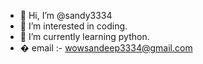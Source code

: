 - 👋 Hi, I’m @sandy3334
- 👀 I’m interested in coding.
- 🌱 I’m currently learning python.
- � email :- wowsandeep3334@gmail.com

<!---
sandy3334/sandy3334 is a ✨ special ✨ repository because its `README.md` (this file) appears on your GitHub profile.
You can click the Preview link to take a look at your changes.
--->
